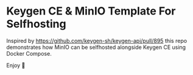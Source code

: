 # Keygen CE & MinIO Template For Selfhosting

Inspired by https://github.com/keygen-sh/keygen-api/pull/895 this repo demonstrates how MinIO can be selfhosted alongside Keygen CE using Docker Compose.

Enjoy 🎉
